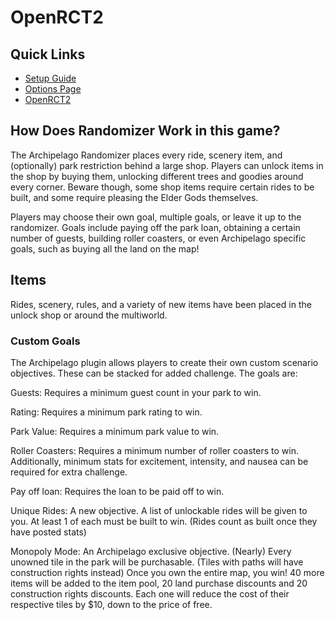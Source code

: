 # OpenRCT2

## Quick Links
- [Setup Guide](../../../../tutorial/OpenRCT2/setup/en)
- [Options Page](../player-options)
- [OpenRCT2](https://openrct2.io/)

## How Does Randomizer Work in this game?

The Archipelago Randomizer places every ride, scenery item, and (optionally) park restriction behind a large shop. Players can unlock items in the shop by buying them, unlocking different trees and goodies around every corner. Beware though, some shop items require certain rides to be built, and some require pleasing the Elder Gods themselves.

Players may choose their own goal, multiple goals, or leave it up to the randomizer. Goals include paying off the park loan, obtaining a certain number of guests, building roller coasters, or even Archipelago specific goals, such as buying all the land on the map!

## Items

Rides, scenery, rules, and a variety of new items have been placed in the unlock shop or around the multiworld. 


### Custom Goals

The Archipelago plugin allows players to create their own custom scenario objectives. These can be stacked for added challenge. The goals are:

Guests: Requires a minimum guest count in your park to win.

Rating: Requires a minimum park rating to win.

Park Value: Requires a minimum park value to win.

Roller Coasters: Requires a minimum number of roller coasters to win. Additionally, minimum stats for excitement, intensity, and nausea can be required for extra challenge.

Pay off loan: Requires the loan to be paid off to win.

Unique Rides: A new objective. A list of unlockable rides will be given to you. At least 1 of each must be built to win. (Rides count as built once they have posted stats)

Monopoly Mode: An Archipelago exclusive objective. (Nearly) Every unowned tile in the park will be purchasable. (Tiles with paths will have construction rights instead) Once you own the entire map, you win! 40 more items will be added to the item pool, 20 land purchase discounts and 20 construction rights discounts. Each one will reduce the cost of their respective tiles by $10, down to the price of free.
